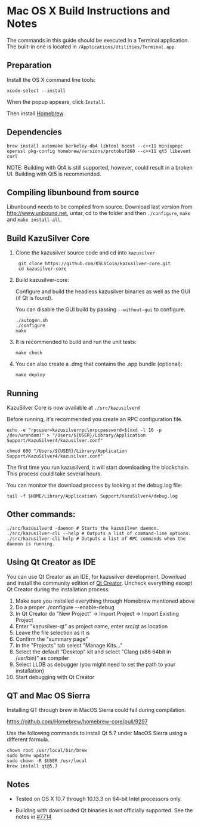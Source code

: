 Mac OS X Build Instructions and Notes
====================================
The commands in this guide should be executed in a Terminal application.
The built-in one is located in `/Applications/Utilities/Terminal.app`.

Preparation
-----------
Install the OS X command line tools:

`xcode-select --install`

When the popup appears, click `Install`.

Then install [Homebrew](http://brew.sh).

Dependencies
----------------------

    brew install automake berkeley-db4 libtool boost --c++11 miniupnpc openssl pkg-config homebrew/versions/protobuf260 --c++11 qt5 libevent curl

NOTE: Building with Qt4 is still supported, however, could result in a broken UI. Building with Qt5 is recommended.

Compiling libunbound from source
----------------------

Libunbound needs to be compiled from source. Download last version from http://www.unbound.net, untar, cd to the folder and then `./configure`, `make` and `make install-all`.

Build KazuSilver Core
------------------------

1. Clone the kazusilver source code and cd into `kazusilver`

        git clone https://github.com/KSLVCoin/kazusilver-core.git
        cd kazusilver-core

2.  Build kazusilver-core:

    Configure and build the headless kazusilver binaries as well as the GUI (if Qt is found).

    You can disable the GUI build by passing `--without-gui` to configure.

        ./autogen.sh
        ./configure
        make

3.  It is recommended to build and run the unit tests:

        make check

4.  You can also create a .dmg that contains the .app bundle (optional):

        make deploy

Running
-------

KazuSilver Core is now available at `./src/kazusilverd`

Before running, it's recommended you create an RPC configuration file.

    echo -e "rpcuser=kazusilverrpc\nrpcpassword=$(xxd -l 16 -p /dev/urandom)" > "/Users/${USER}/Library/Application Support/KazuSilver4/kazusilver.conf"

    chmod 600 "/Users/${USER}/Library/Application Support/KazuSilver4/kazusilver.conf"

The first time you run kazusilverd, it will start downloading the blockchain. This process could take several hours.

You can monitor the download process by looking at the debug.log file:

    tail -f $HOME/Library/Application\ Support/KazuSilver4/debug.log

Other commands:
-------

    ./src/kazusilverd -daemon # Starts the kazusilver daemon.
    ./src/kazusilver-cli --help # Outputs a list of command-line options.
    ./src/kazusilver-cli help # Outputs a list of RPC commands when the daemon is running.

Using Qt Creator as IDE
------------------------
You can use Qt Creator as an IDE, for kazusilver development.
Download and install the community edition of [Qt Creator](https://www.qt.io/download/).
Uncheck everything except Qt Creator during the installation process.

1. Make sure you installed everything through Homebrew mentioned above
2. Do a proper ./configure --enable-debug
3. In Qt Creator do "New Project" -> Import Project -> Import Existing Project
4. Enter "kazusilver-qt" as project name, enter src/qt as location
5. Leave the file selection as it is
6. Confirm the "summary page"
7. In the "Projects" tab select "Manage Kits..."
8. Select the default "Desktop" kit and select "Clang (x86 64bit in /usr/bin)" as compiler
9. Select LLDB as debugger (you might need to set the path to your installation)
10. Start debugging with Qt Creator

QT and Mac OS Sierra
--------------------

Installing QT through brew in MacOS Sierra could fail during compilation.

https://github.com/Homebrew/homebrew-core/pull/9297

Use the following commands to install Qt 5.7 under MacOS Sierra using a different formula.

    chown root /usr/local/bin/brew
    sudo brew update
    sudo chown -R $USER /usr/local
    brew install qt@5.7

Notes
-----

* Tested on OS X 10.7 through 10.13.3 on 64-bit Intel processors only.

* Building with downloaded Qt binaries is not officially supported. See the notes in [#7714](https://github.com/kazusilver/kazusilver/issues/7714)
